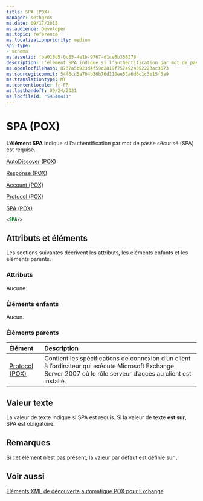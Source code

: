 ```yaml
---
title: SPA (POX)
manager: sethgros
ms.date: 09/17/2015
ms.audience: Developer
ms.topic: reference
ms.localizationpriority: medium
api_type:
- schema
ms.assetid: fba018d5-0c65-4e1b-9767-d1ce8b356278
description: L’élément SPA indique si l’authentification par mot de passe sécurisé (SPA) est requise.
ms.openlocfilehash: 8737a5b923d4f59c2819f7574924352223ac3673
ms.sourcegitcommit: 54f6cd5a704b36b76d110ee53a6d6c1c3e15f5a9
ms.translationtype: MT
ms.contentlocale: fr-FR
ms.lasthandoff: 09/24/2021
ms.locfileid: "59540411"
---
```

# <a name="spa-pox"></a>SPA (POX)

**L’élément SPA** indique si l’authentification par mot de passe sécurisé (SPA) est requise. 
  
[AutoDiscover (POX)](autodiscover-pox.md)
  
[Response (POX)](response-pox.md)
  
[Account (POX)](account-pox.md)
  
[Protocol (POX)](protocol-pox.md)
  
[SPA (POX)](spa-pox.md)
  
```xml
<SPA/>
```

## <a name="attributes-and-elements"></a>Attributs et éléments

Les sections suivantes décrivent les attributs, les éléments enfants et les éléments parents.
  
### <a name="attributes"></a>Attributs

Aucune.
  
### <a name="child-elements"></a>Éléments enfants

Aucun.
  
### <a name="parent-elements"></a>Éléments parents

|**Élément**|**Description**|
|:-----|:-----|
|[Protocol (POX)](protocol-pox.md) <br/> |Contient les spécifications de connexion d’un client à l’ordinateur qui exécute Microsoft Exchange Server 2007 où le rôle serveur d’accès au client est installé.  <br/> |
   
## <a name="text-value"></a>Valeur texte

La valeur de texte indique si SPA est requis. Si la valeur de texte **est sur**, SPA est obligatoire.
  
## <a name="remarks"></a>Remarques

Si cet élément n’est pas présent, la valeur par défaut est définie sur **.**
  
## <a name="see-also"></a>Voir aussi



[Éléments XML de découverte automatique POX pour Exchange](pox-autodiscover-xml-elements-for-exchange.md)

